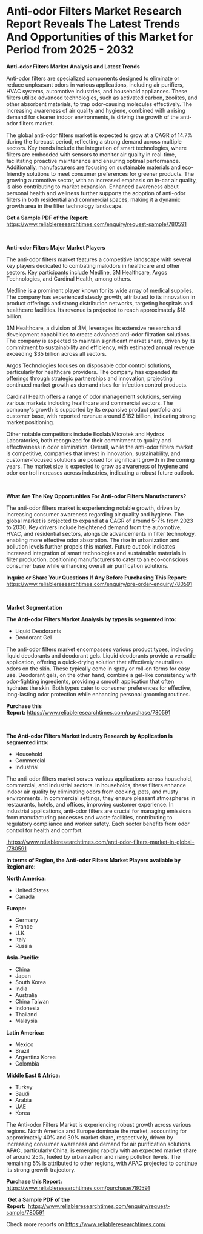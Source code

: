 <p><h1>Anti-odor Filters Market Research Report Reveals The Latest Trends And Opportunities of this Market for Period from 2025 - 2032</h1></p><p><strong>Anti-odor Filters Market Analysis and Latest Trends</strong></p>
<p><p>Anti-odor filters are specialized components designed to eliminate or reduce unpleasant odors in various applications, including air purifiers, HVAC systems, automotive industries, and household appliances. These filters utilize advanced technologies, such as activated carbon, zeolites, and other absorbent materials, to trap odor-causing molecules effectively. The increasing awareness of air quality and hygiene, combined with a rising demand for cleaner indoor environments, is driving the growth of the anti-odor filters market.</p><p>The global anti-odor filters market is expected to grow at a CAGR of 14.7% during the forecast period, reflecting a strong demand across multiple sectors. Key trends include the integration of smart technologies, where filters are embedded with sensors to monitor air quality in real-time, facilitating proactive maintenance and ensuring optimal performance. Additionally, manufacturers are focusing on sustainable materials and eco-friendly solutions to meet consumer preferences for greener products. The growing automotive sector, with an increased emphasis on in-car air quality, is also contributing to market expansion. Enhanced awareness about personal health and wellness further supports the adoption of anti-odor filters in both residential and commercial spaces, making it a dynamic growth area in the filter technology landscape.</p></p>
<p><strong>Get a Sample PDF of the Report:&nbsp;</strong> <a href="https://www.reliableresearchtimes.com/enquiry/request-sample/780591?utm_campaign=2464&utm_medium=2&utm_source=Github&utm_content=ia&utm_term=26032025&utm_id=anti-odor-filters">https://www.reliableresearchtimes.com/enquiry/request-sample/780591</a></p>
<p>&nbsp;</p>
<p><strong>Anti-odor Filters Major Market Players</strong></p>
<p><p>The anti-odor filters market features a competitive landscape with several key players dedicated to combating malodors in healthcare and other sectors. Key participants include Medline, 3M Healthcare, Argos Technologies, and Cardinal Health, among others.</p><p>Medline is a prominent player known for its wide array of medical supplies. The company has experienced steady growth, attributed to its innovation in product offerings and strong distribution networks, targeting hospitals and healthcare facilities. Its revenue is projected to reach approximately $18 billion.</p><p>3M Healthcare, a division of 3M, leverages its extensive research and development capabilities to create advanced anti-odor filtration solutions. The company is expected to maintain significant market share, driven by its commitment to sustainability and efficiency, with estimated annual revenue exceeding $35 billion across all sectors.</p><p>Argos Technologies focuses on disposable odor control solutions, particularly for healthcare providers. The company has expanded its offerings through strategic partnerships and innovation, projecting continued market growth as demand rises for infection control products.</p><p>Cardinal Health offers a range of odor management solutions, serving various markets including healthcare and commercial sectors. The company's growth is supported by its expansive product portfolio and customer base, with reported revenue around $162 billion, indicating strong market positioning.</p><p>Other notable competitors include Ecolab/Microtek and Hydrox Laboratories, both recognized for their commitment to quality and effectiveness in odor elimination. Overall, while the anti-odor filters market is competitive, companies that invest in innovation, sustainability, and customer-focused solutions are poised for significant growth in the coming years. The market size is expected to grow as awareness of hygiene and odor control increases across industries, indicating a robust future outlook.</p></p>
<p>&nbsp;</p>
<p><strong>What Are The Key Opportunities For Anti-odor Filters Manufacturers?</strong></p>
<p><p>The anti-odor filters market is experiencing notable growth, driven by increasing consumer awareness regarding air quality and hygiene. The global market is projected to expand at a CAGR of around 5-7% from 2023 to 2030. Key drivers include heightened demand from the automotive, HVAC, and residential sectors, alongside advancements in filter technology, enabling more effective odor absorption. The rise in urbanization and pollution levels further propels this market. Future outlook indicates increased integration of smart technologies and sustainable materials in filter production, positioning manufacturers to cater to an eco-conscious consumer base while enhancing overall air purification solutions.</p></p>
<p><strong>Inquire or Share Your Questions If Any Before Purchasing This Report:</strong> <a href="https://www.reliableresearchtimes.com/enquiry/pre-order-enquiry/780591?utm_campaign=2464&utm_medium=2&utm_source=Github&utm_content=ia&utm_term=26032025&utm_id=anti-odor-filters">https://www.reliableresearchtimes.com/enquiry/pre-order-enquiry/780591</a></p>
<p>&nbsp;</p>
<p><strong>Market Segmentation</strong></p>
<p><strong>The Anti-odor Filters Market Analysis by types is segmented into:</strong></p>
<p><ul><li>Liquid Deodorants</li><li>Deodorant Gel</li></ul></p>
<p><p>The anti-odor filters market encompasses various product types, including liquid deodorants and deodorant gels. Liquid deodorants provide a versatile application, offering a quick-drying solution that effectively neutralizes odors on the skin. These typically come in spray or roll-on forms for easy use. Deodorant gels, on the other hand, combine a gel-like consistency with odor-fighting ingredients, providing a smooth application that often hydrates the skin. Both types cater to consumer preferences for effective, long-lasting odor protection while enhancing personal grooming routines.</p></p>
<p><strong>Purchase this Report:&nbsp;</strong><a href="https://www.reliableresearchtimes.com/purchase/780591?utm_campaign=2464&utm_medium=2&utm_source=Github&utm_content=ia&utm_term=26032025&utm_id=anti-odor-filters">https://www.reliableresearchtimes.com/purchase/780591</a></p>
<p>&nbsp;</p>
<p><strong>The Anti-odor Filters Market Industry Research by Application is segmented into:</strong></p>
<p><ul><li>Household</li><li>Commercial</li><li>Industrial</li></ul></p>
<p><p>The anti-odor filters market serves various applications across household, commercial, and industrial sectors. In households, these filters enhance indoor air quality by eliminating odors from cooking, pets, and musty environments. In commercial settings, they ensure pleasant atmospheres in restaurants, hotels, and offices, improving customer experience. In industrial applications, anti-odor filters are crucial for managing emissions from manufacturing processes and waste facilities, contributing to regulatory compliance and worker safety. Each sector benefits from odor control for health and comfort.</p></p>
<p><a href="https://www.reliableresearchtimes.com/anti-odor-filters-market-in-global-r780591?utm_campaign=2464&utm_medium=2&utm_source=Github&utm_content=ia&utm_term=26032025&utm_id=anti-odor-filters">&nbsp;https://www.reliableresearchtimes.com/anti-odor-filters-market-in-global-r780591</a></p>
<p><strong>In terms of Region, the Anti-odor Filters Market Players available by Region are:</strong></p>
<p>
    <p> <strong> North America: </strong>
        <ul>
            <li>United States</li>
            <li>Canada</li>
        </ul>
        </p> 
    <p> <strong> Europe: </strong>
        <ul>
            <li>Germany</li>
            <li>France</li>
            <li>U.K.</li>
            <li>Italy</li>
            <li>Russia</li>
        </ul>
        </p> 
    <p> <strong> Asia-Pacific: </strong>
        <ul>
            <li>China</li>
            <li>Japan</li>
            <li>South Korea</li>
            <li>India</li>
            <li>Australia</li>
            <li>China Taiwan</li>
            <li>Indonesia</li>
            <li>Thailand</li>
            <li>Malaysia</li>
        </ul>
        </p> 
    <p> <strong> Latin America: </strong>
        <ul>
            <li>Mexico</li>
            <li>Brazil</li>
            <li>Argentina Korea</li>
            <li>Colombia</li>
        </ul>
        </p> 
    <p> <strong> Middle East & Africa: </strong>
        <ul>
            <li>Turkey</li>
            <li>Saudi</li>
            <li>Arabia</li>
            <li>UAE</li>
            <li>Korea</li>
        </ul>
    </p>
    </p>
<p><p>The Anti-odor Filters Market is experiencing robust growth across various regions. North America and Europe dominate the market, accounting for approximately 40% and 30% market share, respectively, driven by increasing consumer awareness and demand for air purification solutions. APAC, particularly China, is emerging rapidly with an expected market share of around 25%, fueled by urbanization and rising pollution levels. The remaining 5% is attributed to other regions, with APAC projected to continue its strong growth trajectory.</p></p>
<p><strong>Purchase this Report: </strong><a href="https://www.reliableresearchtimes.com/purchase/780591?utm_campaign=2464&utm_medium=2&utm_source=Github&utm_content=ia&utm_term=26032025&utm_id=anti-odor-filters">https://www.reliableresearchtimes.com/purchase/780591</a></p>
<p>&nbsp;<strong>Get a Sample PDF of the Report:&nbsp;&nbsp;</strong><a href="https://www.reliableresearchtimes.com/enquiry/request-sample/780591?utm_campaign=2464&utm_medium=2&utm_source=Github&utm_content=ia&utm_term=26032025&utm_id=anti-odor-filters">https://www.reliableresearchtimes.com/enquiry/request-sample/780591</a></p>
<p><strong></strong></p>
<p>Check more reports on <a href="https://www.reliableresearchtimes.com/?utm_campaign=2464&utm_medium=2&utm_source=Github&utm_content=ia&utm_term=26032025&utm_id=anti-odor-filters">https://www.reliableresearchtimes.com/</a></p>